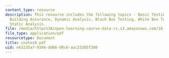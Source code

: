 ```yaml
---
content_type: resource
description: This resource includes the following topics - Basic Testing Guidelines,
  Building Assurance, Dynamic Analysis, Black Box Testing, White Box Testing, and
  Static Analysis.
file: /media/https%3A/open-learning-course-data-rc.s3.amazonaws.com/16-355j-software-engineering-concepts-fall-2005/e63235a79344dd6698c6aac23285f380_cnotes8.pdf
file_type: application/pdf
resourcetype: Document
title: cnotes8.pdf
uid: e63235a7-9344-dd66-98c6-aac23285f380
---
```

